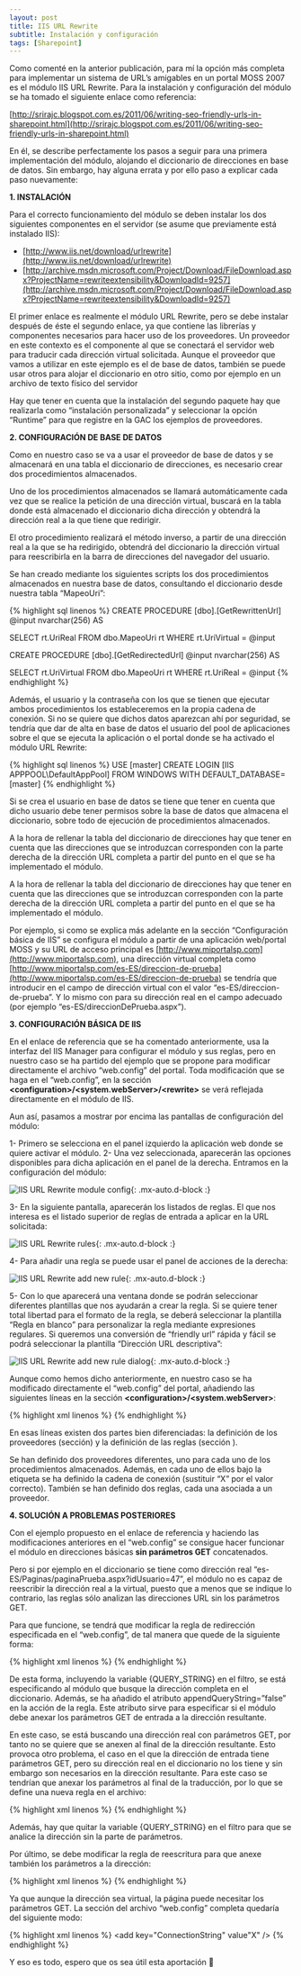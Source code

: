 ```yaml
---
layout: post
title: IIS URL Rewrite 
subtitle: Instalación y configuración
tags: [Sharepoint]
---
```


Como comenté en la anterior publicación, para mí la opción más completa para implementar un sistema de URL’s amigables en un portal MOSS 2007 es el módulo IIS URL Rewrite. Para la instalación y configuración del módulo se ha tomado el siguiente enlace como referencia:

[http://srirajc.blogspot.com.es/2011/06/writing-seo-friendly-urls-in-sharepoint.html](http://srirajc.blogspot.com.es/2011/06/writing-seo-friendly-urls-in-sharepoint.html)

En él, se describe perfectamente los pasos a seguir para una primera implementación del módulo, alojando el diccionario de direcciones en base de datos. Sin embargo, hay alguna errata y por ello paso a explicar cada paso nuevamente:

**1. INSTALACIÓN**

Para el correcto funcionamiento del módulo se deben instalar los dos siguientes componentes en el servidor (se asume que previamente está instalado IIS):
- [http://www.iis.net/download/urlrewrite](http://www.iis.net/download/urlrewrite)
- [http://archive.msdn.microsoft.com/Project/Download/FileDownload.aspx?ProjectName=rewriteextensibility&DownloadId=9257](http://archive.msdn.microsoft.com/Project/Download/FileDownload.aspx?ProjectName=rewriteextensibility&DownloadId=9257)

El primer enlace es realmente el módulo URL Rewrite, pero se debe instalar después de éste el segundo enlace, ya que contiene las librerías y componentes necesarios para hacer uso de los proveedores. Un proveedor en este contexto es el componente al que se conectará el servidor web para traducir cada dirección virtual solicitada. Aunque el proveedor que vamos a utilizar en este ejemplo es el de base de datos, también se puede usar otros para alojar el diccionario en otro sitio, como por ejemplo en un archivo de texto físico del servidor

Hay que tener en cuenta que la instalación del segundo paquete hay que realizarla como “instalación personalizada” y seleccionar la opción “Runtime” para que registre en la GAC los ejemplos de proveedores.

**2. CONFIGURACIÓN DE BASE DE DATOS**

Como en nuestro caso se va a usar el proveedor de base de
datos y se almacenará en una tabla el diccionario de direcciones, es necesario crear dos procedimientos almacenados.

Uno de los procedimientos almacenados se llamará
automáticamente cada vez que se realice la petición de una dirección virtual, buscará en la tabla donde está almacenado el diccionario dicha dirección y obtendrá la dirección real a la que tiene que redirigir.

El otro procedimiento realizará el método inverso, a partir de una dirección real a la que se ha redirigido, obtendrá del diccionario la dirección virtual para reescribirla en la barra de direcciones del navegador del usuario.

Se han creado mediante los siguientes scripts los dos procedimientos almacenados en nuestra base de datos, consultando el diccionario desde nuestra tabla “MapeoUri”:

{% highlight sql linenos %}
CREATE PROCEDURE [dbo].[GetRewrittenUrl]
@input nvarchar(256)
AS
 
SELECT rt.UriReal
FROM dbo.MapeoUri rt
WHERE rt.UriVirtual = @input
 
CREATE PROCEDURE [dbo].[GetRedirectedUrl]
@input nvarchar(256)
AS
 
SELECT rt.UriVirtual
FROM dbo.MapeoUri rt
WHERE rt.UriReal = @input
{% endhighlight %}

Además, el usuario y la contraseña con los que se tienen que ejecutar ambos procedimientos los estableceremos en la propia cadena de conexión. Si no se quiere que dichos datos aparezcan ahí por seguridad, se tendría que dar de alta en base de datos el usuario del pool de aplicaciones sobre el que se ejecuta la aplicación o el portal donde se ha activado el módulo URL Rewrite:

{% highlight sql linenos %}
USE [master]
CREATE LOGIN [IIS APPPOOL\DefaultAppPool] FROM WINDOWS WITH DEFAULT_DATABASE=[master]
{% endhighlight %}

Si se crea el usuario en base de datos se tiene que tener en cuenta que dicho usuario debe tener permisos sobre la base de datos que almacena el diccionario, sobre todo de ejecución de procedimientos almacenados.

A la hora de rellenar la tabla del diccionario de direcciones hay que tener en cuenta que las direcciones que se introduzcan corresponden con la parte derecha de la dirección URL completa a partir del punto en el que se ha implementado el módulo.

A la hora de rellenar la tabla del diccionario de direcciones hay que tener en cuenta que las direcciones que se introduzcan corresponden con la parte derecha de la dirección URL completa a partir del punto en el que se ha implementado el módulo.

Por ejemplo, si como se explica más adelante en la sección “Configuración básica de IIS” se configura el módulo a partir de una aplicación web/portal MOSS y su URL de acceso principal es [http://www.miportalsp.com](http://www.miportalsp.com), una dirección virtual completa como [http://www.miportalsp.com/es-ES/direccion-de-prueba](http://www.miportalsp.com/es-ES/direccion-de-prueba) se tendría que introducir en el campo de dirección virtual con el valor “es-ES/direccion-de-prueba”. Y lo mismo con para su dirección real en el campo adecuado (por ejemplo “es-ES/direccionDePrueba.aspx”).

**3. CONFIGURACIÓN BÁSICA DE IIS**

En el enlace de referencia que se ha comentado anteriormente, usa la interfaz del IIS Manager para configurar el módulo y sus reglas, pero en nuestro caso se ha partido del ejemplo que se propone para modificar directamente el archivo “web.config” del portal. Toda modificación que se haga en el “web.config”, en la sección **&lt;configuration>/&lt;system.webServer>/&lt;rewrite>** se verá reflejada directamente en el módulo de IIS.

Aun así, pasamos a mostrar por encima las pantallas de configuración del módulo:

1- Primero se selecciona en el panel izquierdo la aplicación web donde se quiere activar el módulo.
2- Una vez seleccionada, aparecerán las opciones disponibles para dicha aplicación en el panel de la derecha. Entramos en la configuración del módulo:

![IIS URL Rewrite module config](/assets/img/iis_url_rewrite_module_config.jpg){: .mx-auto.d-block :}

3- En la siguiente pantalla, aparecerán los listados de reglas. El que nos interesa es el listado superior de reglas de entrada a aplicar en la URL solicitada:

![IIS URL Rewrite rules](/assets/img/iis_rewrite_rules.jpg){: .mx-auto.d-block :}

4- Para añadir una regla se puede usar el panel de acciones de la derecha:

![IIS URL Rewrite add new rule](/assets/img/iis_rewrite_input_add_rule.jpg){: .mx-auto.d-block :}

5- Con lo que aparecerá una ventana donde se podrán seleccionar diferentes plantillas que nos ayudarán a crear la regla. Si se quiere tener total libertad para el formato de la regla, se deberá seleccionar la plantilla “Regla en blanco” para personalizar la regla mediante expresiones regulares. Si queremos una conversión de “friendly url” rápida y fácil se podrá seleccionar la plantilla “Dirección URL descriptiva”:

![IIS URL Rewrite add new rule dialog](/assets/img/iis_rewrite_input_add_rule_dialog.jpg){: .mx-auto.d-block :}

Aunque como hemos dicho anteriormente, en nuestro caso se ha modificado directamente el “web.config” del portal, añadiendo las siguientes líneas en la sección **&lt;configuration>/&lt;system.webServer>**:

{% highlight xml linenos %}
<rewrite>
      <providers>
        <provider name="DB" type="DbProvider, Microsoft.Web.Iis.Rewrite.Providers, Version=7.1.761.0, Culture=neutral, PublicKeyToken=0545b0627da60a5f">
          <settings>
            <add key="ConnectionString" value="X" />
            <add key="StoredProcedure" value="GetRewrittenUrl" />
            <add key="CacheMinutesInterval" value="0" />
          </settings>
        </provider>
        <provider name="DB2" type="DbProvider, Microsoft.Web.Iis.Rewrite.Providers, Version=7.1.761.0, Culture=neutral, PublicKeyToken=0545b0627da60a5f">
          <settings>
            <add key="ConnectionString" value="X" />
            <add key="StoredProcedure" value="GetRedirectedUrl" />
            <add key="CacheMinutesInterval" value="0" />
          </settings>
        </provider>
      </providers>
      <rules>
        <clear />
        <rule name="DbProviderRedirect" enabled="true" stopProcessing="true">
          <match url="(.*)" />
          <conditions logicalGrouping="MatchAll" trackAllCaptures="false">
            <add input="{DB2:{R:1}}" pattern="(.+)" />
          </conditions>
          <action type="Redirect" url="{C:1}" />
        </rule>
        <rule name="DbProviderRewrite" enabled="true" stopProcessing="true">
          <match url="(.*)" />
          <conditions logicalGrouping="MatchAll" trackAllCaptures="false">
            <add input="{DB:{R:1}}" pattern="(.+)" />
          </conditions>
          <action type="Rewrite" url="{C:1}" />
        </rule>
      </rules>
    </rewrite>
{% endhighlight %}

En esas líneas existen dos partes bien diferenciadas: la definición de los proveedores (sección<providers>) y la definición de las reglas (sección <rules>).

Se han definido dos proveedores diferentes, uno para cada uno de los procedimientos almacenados. Además, en cada uno de ellos bajo la etiqueta <settings> se ha definido la cadena de conexión (sustituir “X” por el valor correcto). También se han definido dos reglas, cada una asociada a un proveedor.

**4. SOLUCIÓN A PROBLEMAS POSTERIORES**

Con el ejemplo propuesto en el enlace de referencia y haciendo las modificaciones anteriores en el “web.config” se consigue hacer funcionar el módulo en direcciones básicas **sin parámetros GET** concatenados.

Pero si por ejemplo en el diccionario se tiene como dirección real “es-ES/Paginas/paginaPrueba.aspx?idUsuario=47”, el módulo no es capaz de reescribir la dirección real a la virtual, puesto que a menos que se indique lo contrario, las reglas sólo analizan las direcciones URL sin los parámetros GET.

Para que funcione, se tendrá que modificar la regla de redirección especificada en el “web.config”, de tal manera que quede de la siguiente forma:

{% highlight xml linenos %}
<rule name="DbProviderRedirectQuery" enabled="true" stopProcessing="true">
<match url="(.*)" />
<conditions logicalGrouping="MatchAll" trackAllCaptures="false">
<add input="{DB2:{R:1}?{QUERY_STRING}}" pattern="(.+)" />
</conditions>
<action type="Redirect" url="{C:1}" appendQueryString="false" />
</rule>
{% endhighlight %}

De esta forma, incluyendo la variable {QUERY_STRING} en el filtro, se está especificando al módulo que busque la dirección completa en el diccionario. Además, se ha añadido el atributo appendQueryString=”false” en la acción de la regla. Este atributo sirve para especificar si el módulo debe anexar los parámetros GET de entrada a la dirección resultante.

En este caso, se está buscando una dirección real con parámetros GET, por tanto no se quiere que se anexen al final de la dirección resultante. Esto provoca otro problema, el caso en el que la dirección de entrada tiene parámetros GET, pero su dirección real en el diccionario no los tiene y sin embargo son necesarios en la dirección resultante. Para este caso se tendrían que anexar los parámetros al final de la traducción, por lo que se define una nueva regla en el archivo:

{% highlight xml linenos %}
<rule name="DbProviderRedirect" enabled="true" stopProcessing="true">
<match url="(.*)" />
<conditions logicalGrouping="MatchAll" trackAllCaptures="false">
<add input="{DB2:{R:1}}" pattern="(.+)" />
</conditions>
<action type="Redirect" url="{C:1}" appendQueryString="true" />
</rule>
{% endhighlight %}

Además, hay que quitar la variable {QUERY_STRING} en el filtro para que se analice la dirección sin la parte de parámetros.

Por último, se debe modificar la regla de reescritura para que anexe también los parámetros a la dirección:

{% highlight xml linenos %}
<rule name="DbProviderRewrite" enabled="true" stopProcessing="true">
<match url="(.*)" />
<conditions logicalGrouping="MatchAll" trackAllCaptures="false">
<add input="{DB:{R:1}}" pattern="(.+)" />
</conditions>
<action type="Rewrite" url="{C:1}" appendQueryString="true" />
</rule>
{% endhighlight %}


Ya que aunque la dirección sea virtual, la página puede necesitar los parámetros GET. La sección del archivo “web.config” completa quedaría del siguiente modo:

{% highlight xml linenos %}
<rewrite>
      <providers>
        <provider name="DB" type="DbProvider, Microsoft.Web.Iis.Rewrite.Providers, Version=7.1.761.0, Culture=neutral, PublicKeyToken=0545b0627da60a5f">
          <settings>
            <add key="ConnectionString" value="X" />
            <add key="StoredProcedure" value="GetRewrittenUrl" />
            <add key="CacheMinutesInterval" value="0" />
          </settings>
        </provider>
        <provider name="DB2" type="DbProvider, Microsoft.Web.Iis.Rewrite.Providers, Version=7.1.761.0, Culture=neutral, PublicKeyToken=0545b0627da60a5f">
          <settings>
            <add key="ConnectionString" value"X" />
            <add key="StoredProcedure" value="GetRedirectedUrl" />
            <add key="CacheMinutesInterval" value="0" />
          </settings>
        </provider>
      </providers>
      <rules>
        <clear />
        <rule name="DbProviderRedirectQuery" enabled="true" stopProcessing="true">
          <match url="(.*)" />
          <conditions logicalGrouping="MatchAll" trackAllCaptures="false">
            <add input="{DB2:{R:1}?{QUERY_STRING}}" pattern="(.+)" />
          </conditions>
          <action type="Redirect" url="{C:1}" appendQueryString="false" />
        </rule>
        <rule name="DbProviderRedirect" enabled="true" stopProcessing="true">
          <match url="(.*)" />
          <conditions logicalGrouping="MatchAll" trackAllCaptures="false">
            <add input="{DB2:{R:1}}" pattern="(.+)" />
          </conditions>
          <action type="Redirect" url="{C:1}" appendQueryString="true" />
        </rule>
        <rule name="DbProviderRewrite" enabled="true" stopProcessing="true">
          <match url="(.*)" />
          <conditions logicalGrouping="MatchAll" trackAllCaptures="false">
            <add input="{DB:{R:1}}" pattern="(.+)" />
          </conditions>
          <action type="Rewrite" url="{C:1}" appendQueryString="true" />
        </rule>
      </rules>
    </rewrite>
{% endhighlight %}

Y eso es todo, espero que os sea útil esta aportación 🙂